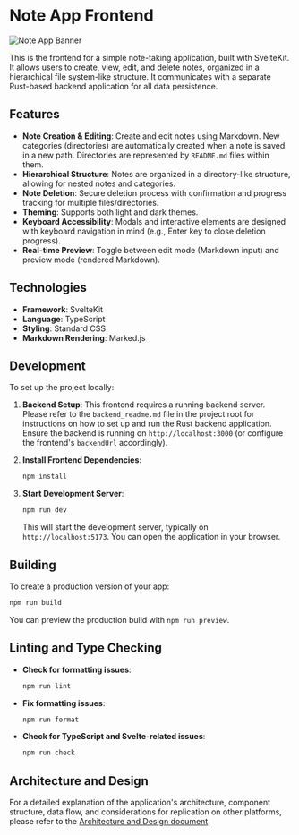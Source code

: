 # Note App Frontend

![Note App Banner](static/banner.png)

This is the frontend for a simple note-taking application, built with SvelteKit. It allows users to create, view, edit, and delete notes, organized in a hierarchical file system-like structure. It communicates with a separate Rust-based backend application for all data persistence.

## Features

- **Note Creation & Editing**: Create and edit notes using Markdown. New categories (directories) are automatically created when a note is saved in a new path. Directories are represented by `README.md` files within them.
- **Hierarchical Structure**: Notes are organized in a directory-like structure, allowing for nested notes and categories.
- **Note Deletion**: Secure deletion process with confirmation and progress tracking for multiple files/directories.
- **Theming**: Supports both light and dark themes.
- **Keyboard Accessibility**: Modals and interactive elements are designed with keyboard navigation in mind (e.g., Enter key to close deletion progress).
- **Real-time Preview**: Toggle between edit mode (Markdown input) and preview mode (rendered Markdown).

## Technologies

- **Framework**: SvelteKit
- **Language**: TypeScript
- **Styling**: Standard CSS
- **Markdown Rendering**: Marked.js

## Development

To set up the project locally:

1.  **Backend Setup**:
    This frontend requires a running backend server. Please refer to the `backend_readme.md` file in the project root for instructions on how to set up and run the Rust backend application. Ensure the backend is running on `http://localhost:3000` (or configure the frontend's `backendUrl` accordingly).

2.  **Install Frontend Dependencies**:

    ```bash
    npm install
    ```

3.  **Start Development Server**:
    ```bash
    npm run dev
    ```
    This will start the development server, typically on `http://localhost:5173`. You can open the application in your browser.

## Building

To create a production version of your app:

```bash
npm run build
```

You can preview the production build with `npm run preview`.

## Linting and Type Checking

- **Check for formatting issues**:
  ```bash
  npm run lint
  ```
- **Fix formatting issues**:
  ```bash
  npm run format
  ```
- **Check for TypeScript and Svelte-related issues**:
  ```bash
  npm run check
  ```

## Architecture and Design

For a detailed explanation of the application's architecture, component structure, data flow, and considerations for replication on other platforms, please refer to the [Architecture and Design document](./docs/architecture.md).
